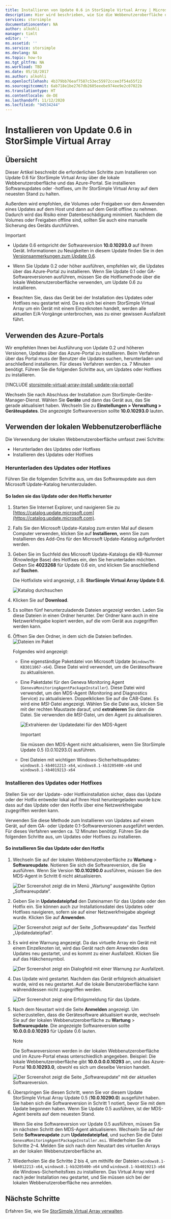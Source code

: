 ```yaml
---
title: Installieren von Update 0.6 in StorSimple Virtual Array | Microsoft-Dokumentation
description: Hier wird beschrieben, wie Sie die Webbenutzeroberfläche der StorSimple Virtual Array-Lösung verwenden, um Update 0.6 über das Azure-Portal und die Hotfixmethode anzuwenden.
services: storsimple
documentationcenter: NA
author: alkohli
manager: timlt
editor: ''
ms.assetid: ''
ms.service: storsimple
ms.devlang: NA
ms.topic: how-to
ms.tgt_pltfrm: NA
ms.workload: TBD
ms.date: 05/18/2017
ms.author: alkohli
ms.openlocfilehash: 4b379bb76eaf7587c53ec55972ccee3f54a55f22
ms.sourcegitcommit: 6ab718e1be2767db2605eeebe974ee9e2c07022b
ms.translationtype: HT
ms.contentlocale: de-DE
ms.lasthandoff: 11/12/2020
ms.locfileid: "94534244"
---
```

# <a name="install-update-06-on-your-storsimple-virtual-array"></a>Installieren von Update 0.6 in StorSimple Virtual Array

## <a name="overview"></a>Übersicht

Dieser Artikel beschreibt die erforderlichen Schritte zum Installieren von Update 0.6 für StorSimple Virtual Array über die lokale Webbenutzeroberfläche und das Azure-Portal. Sie installieren Softwareupdates oder -hotfixes, um Ihr StorSimple Virtual Array auf dem neuesten Stand zu halten.

Außerdem wird empfohlen, die Volumes oder Freigaben vor dem Anwenden eines Updates auf dem Host und dann auf dem Gerät offline zu nehmen. Dadurch wird das Risiko einer Datenbeschädigung minimiert. Nachdem die Volumes oder Freigaben offline sind, sollten Sie auch eine manuelle Sicherung des Geräts durchführen.

> [!IMPORTANT]
>
> - Update 0.6 entspricht der Softwareversion **10.0.10293.0** auf Ihrem Gerät. Informationen zu Neuigkeiten in diesem Update finden Sie in den [Versionsanmerkungen zum Update 0.6](storsimple-virtual-array-update-06-release-notes.md).
>
> - Wenn Sie Update 0.2 oder höher ausführen, empfehlen wir, die Updates über das Azure-Portal zu installieren. Wenn Sie Update 0.1 oder GA-Softwareversionen ausführen, müssen Sie die Hotfixmethode über die lokale Webbenutzeroberfläche verwenden, um Update 0.6 zu installieren.
>
> - Beachten Sie, dass das Gerät bei der Installation des Updates oder Hotfixes neu gestartet wird. Da es sich bei einem StorSimple Virtual Array um ein Gerät mit einem Einzelknoten handelt, werden alle aktuellen E/A-Vorgänge unterbrochen, was zu einer gewissen Ausfallzeit führt.

## <a name="use-the-azure-portal"></a>Verwenden des Azure-Portals

Wir empfehlen Ihnen bei Ausführung von Update 0.2 und höheren Versionen, Updates über das Azure-Portal zu installieren. Beim Verfahren über das Portal muss der Benutzer die Updates suchen, herunterladen und anschließend installieren. Für dieses Verfahren werden ca. 7 Minuten benötigt. Führen Sie die folgenden Schritte aus, um Updates oder Hotfixes zu installieren.

[!INCLUDE [storsimple-virtual-array-install-update-via-portal](../../includes/storsimple-virtual-array-install-update-via-portal-04.md)]

Wechseln Sie nach Abschluss der Installation zum StorSimple-Geräte-Manager-Dienst. Wählen Sie **Geräte** und dann das Gerät aus, das Sie gerade aktualisiert haben. Wechseln Sie zu **Einstellungen > Verwaltung > Geräteupdates**. Die angezeigte Softwareversion sollte **10.0.10293.0** lauten.

## <a name="use-the-local-web-ui"></a>Verwenden der lokalen Webbenutzeroberfläche

Die Verwendung der lokalen Webbenutzeroberfläche umfasst zwei Schritte:

* Herunterladen des Updates oder Hotfixes
* Installieren des Updates oder Hotfixes

### <a name="download-the-update-or-the-hotfix"></a>Herunterladen des Updates oder Hotfixes

Führen Sie die folgenden Schritte aus, um das Softwareupdate aus dem Microsoft Update-Katalog herunterzuladen.

#### <a name="to-download-the-update-or-the-hotfix"></a>So laden sie das Update oder den Hotfix herunter

1. Starten Sie Internet Explorer, und navigieren Sie zu [https://catalog.update.microsoft.com](https://catalog.update.microsoft.com).

2. Falls Sie den Microsoft Update-Katalog zum ersten Mal auf diesem Computer verwenden, klicken Sie auf **Installieren**, wenn Sie zum Installieren des Add-Ons für den Microsoft Update-Katalog aufgefordert werden.

3. Geben Sie im Suchfeld des Microsoft Update-Katalogs die KB-Nummer (Knowledge Base) des Hotfixes ein, den Sie herunterladen möchten. Geben Sie **4023268** für Update 0.6 ein, und klicken Sie anschließend auf **Suchen**.
   
    Die Hotfixliste wird angezeigt, z.B. **StorSimple Virtual Array Update 0.6**.
   
    ![Katalog durchsuchen](./media/storsimple-virtual-array-install-update-06/download1.png)

4. Klicken Sie auf **Download**.

5. Es sollten fünf herunterzuladende Dateien angezeigt werden. Laden Sie diese Dateien in einen Ordner herunter. Der Ordner kann auch in eine Netzwerkfreigabe kopiert werden, auf die vom Gerät aus zugegriffen werden kann.

6. Öffnen Sie den Ordner, in dem sich die Dateien befinden.
    ![Dateien im Paket](./media/storsimple-virtual-array-install-update-06/update06folder.png)

    Folgendes wird angezeigt:
    -  Eine eigenständige Paketdatei von Microsoft Update (`WindowsTH-KB3011067-x64`). Diese Datei wird verwendet, um die Gerätesoftware zu aktualisieren.
    - Eine Paketdatei für den Geneva Monitoring Agent (`GenevaMonitoringAgentPackageInstaller`). Diese Datei wird verwendet, um den MDS-Agent (Monitoring and Diagnostics Service) zu aktualisieren. Doppelklicken Sie auf die CAB-Datei. Es wird eine _MSI_-Datei angezeigt. Wählen Sie die Datei aus, klicken Sie mit der rechten Maustaste darauf, und **extrahieren** Sie dann die Datei. Sie verwenden die _MSI_-Datei, um den Agent zu aktualisieren.

        ![Extrahieren der Updatedatei für den MDS-Agent](./media/storsimple-virtual-array-install-update-06/extract-geneva-monitoring-agent-installer.png)

        > [!IMPORTANT]
        > Sie müssen den MDS-Agent nicht aktualisieren, wenn Sie StorSimple Update 0.5 (0.0.10293.0) ausführen.

    - Drei Dateien mit wichtigen Windows-Sicherheitsupdates: `windows8.1-kb4012213-x64`, `windows8.1-kb3205400-x64` und `windows8.1-kb4019213-x64`


### <a name="install-the-update-or-the-hotfix"></a>Installieren des Updates oder Hotfixes

Stellen Sie vor der Update- oder Hotfixinstallation sicher, dass das Update oder der Hotfix entweder lokal auf Ihren Host heruntergeladen wurde bzw. dass auf das Update oder den Hotfix über eine Netzwerkfreigabe zugegriffen werden kann.

Verwenden Sie diese Methode zum Installieren von Updates auf einem Gerät, auf dem GA- oder Update 0.1-Softwareversionen ausgeführt werden. Für dieses Verfahren werden ca. 12 Minuten benötigt. Führen Sie die folgenden Schritte aus, um Updates oder Hotfixes zu installieren.

#### <a name="to-install-the-update-or-the-hotfix"></a>So installieren Sie das Update oder den Hotfix

1. Wechseln Sie auf der lokalen Webbenutzeroberfläche zu **Wartung** > **Softwareupdate**. Notieren Sie sich die Softwareversion, die Sie ausführen. Wenn Sie Version **10.0.10290.0** ausführen, müssen Sie den MDS-Agent in Schritt 6 nicht aktualisieren.
   
    ![Der Screenshot zeigt die im Menü „Wartung“ ausgewählte Option „Softwareupdate“.](./media/storsimple-virtual-array-install-update-05/update1m.png)

2. Geben Sie in **Updatedateipfad** den Dateinamen für das Update oder den Hotfix ein. Sie können auch zur Installationsdatei des Updates oder Hotfixes navigieren, sofern sie auf einer Netzwerkfreigabe abgelegt wurde. Klicken Sie auf **Anwenden**.
   
    ![Der Screenshot zeigt auf der Seite „Softwareupdate“ das Textfeld „Updatedateipfad“.](./media/storsimple-virtual-array-install-update-05/update2m.png)

3. Es wird eine Warnung angezeigt. Da das virtuelle Array ein Gerät mit einem Einzelknoten ist, wird das Gerät nach dem Anwenden des Updates neu gestartet, und es kommt zu einer Ausfallzeit. Klicken Sie auf das Häkchensymbol.
   
   ![Der Screenshot zeigt ein Dialogfeld mit einer Warnung zur Ausfallzeit.](./media/storsimple-virtual-array-install-update-05/update3m.png)

4. Das Update wird gestartet. Nachdem das Gerät erfolgreich aktualisiert wurde, wird es neu gestartet. Auf die lokale Benutzeroberfläche kann währenddessen nicht zugegriffen werden.
   
    ![Der Screenshot zeigt eine Erfolgsmeldung für das Update.](./media/storsimple-virtual-array-install-update-05/update5m.png)

5. Nach dem Neustart wird die Seite **Anmelden** angezeigt. Um sicherzustellen, dass die Gerätesoftware aktualisiert wurde, wechseln Sie auf der lokalen Webbenutzeroberfläche zu **Wartung** >  **Softwareupdate**. Die angezeigte Softwareversion sollte **10.0.0.0.0.10293** für Update 0.6 lauten.
   
   > [!NOTE]
   > Die Softwareversionen werden in der lokalen Webbenutzeroberfläche und im Azure-Portal etwas unterschiedlich angegeben. Beispiel: Die lokale Webbenutzeroberfläche gibt **10.0.0.0.0.10293** an, und das Azure-Portal **10.0.10293.0**, obwohl es sich um dieselbe Version handelt.
   
    ![Der Screenshot zeigt die Seite „Softwareupdate“ mit der aktuellen Softwareversion.](./media/storsimple-virtual-array-install-update-06/update6m.png)

6. Überspringen Sie diesen Schritt, wenn Sie vor diesem Update StorSimple Virtual Array Update 0.5 (**10.0.10290.0**) ausgeführt haben. Sie haben sich die Softwareversion in Schritt 1 notiert, bevor Sie mit dem Update begonnen haben. Wenn Sie Update 0.5 ausführen, ist der MDS-Agent bereits auf dem neuesten Stand.

    Wenn Sie eine Softwareversion vor Update 0.5 ausführen, müssen Sie im nächsten Schritt den MDS-Agent aktualisieren. Wechseln Sie auf der Seite **Softwareupdate** zum **Updatedateipfad**, und suchen Sie die Datei `GenevaMonitoringAgentPackageInstaller.msi`. Wiederholen Sie die Schritte 2–4. Melden Sie sich nach dem Neustart des virtuellen Arrays an der lokalen Webbenutzeroberfläche an.

7. Wiederholen Sie die Schritte 2 bis 4, um mithilfe der Dateien `windows8.1-kb4012213-x64`, `windows8.1-kb3205400-x64` und `windows8.1-kb4019213-x64` die Windows-Sicherheitsfixes zu installieren. Das Virtual Array wird nach jeder Installation neu gestartet, und Sie müssen sich bei der lokalen Webbenutzeroberfläche neu anmelden.

## <a name="next-steps"></a>Nächste Schritte

Erfahren Sie, wie Sie [StorSimple Virtual Array verwalten](storsimple-ova-web-ui-admin.md).

